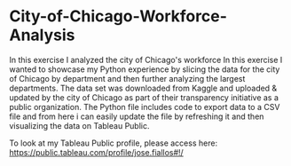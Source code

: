 # City-of-Chicago-Workforce-Analysis
In this exercise I  analyzed the city of Chicago's workforce
In this exercise I wanted to showcase my Python experience by slicing the data for the city of Chicago by department and then further analyzing the largest departments.
The data set was downloaded from Kaggle and uploaded & updated by the city of Chicago as part of their transparency initiative as a public organization.
The Python file includes code to export data to a CSV file and from here i can easily update the file by refreshing it and then visualizing the data on Tableau Public.

To look at my Tableau Public profile, please access here: https://public.tableau.com/profile/jose.fiallos#!/
